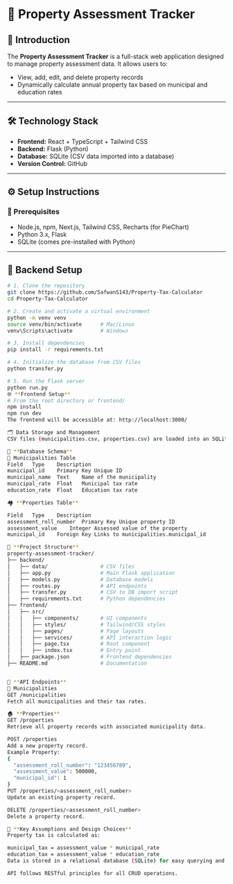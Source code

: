 # 🏡 Property Assessment Tracker

## 📘 Introduction

The **Property Assessment Tracker** is a full-stack web application designed to manage property assessment data. It allows users to:

- View, add, edit, and delete property records  
- Dynamically calculate annual property tax based on municipal and education rates

---

## 🛠️ Technology Stack

- **Frontend:** React + TypeScript + Tailwind CSS  
- **Backend:** Flask (Python)  
- **Database:** SQLite (CSV data imported into a database)  
- **Version Control:** GitHub  

---

## ⚙️ Setup Instructions

### 🔧 Prerequisites

- Node.js, npm, Next.js, Tailwind CSS, Recharts (for PieChart)
- Python 3.x, Flask
- SQLite (comes pre-installed with Python)

---

## 🐍 Backend Setup

```bash
# 1. Clone the repository
git clone https://github.com/SafwanS143/Property-Tax-Calculator
cd Property-Tax-Calculator

# 2. Create and activate a virtual environment
python -m venv venv
source venv/bin/activate      # Mac/Linux
venv\Scripts\activate         # Windows

# 3. Install dependencies
pip install -r requirements.txt

# 4. Initialize the database from CSV files
python transfer.py

# 5. Run the Flask server
python run.py
🌐 **Frontend Setup**
# From the root directory or frontend/
npm install
npm run dev
The frontend will be accessible at: http://localhost:3000/

🗂️ Data Storage and Management
CSV files (municipalities.csv, properties.csv) are loaded into an SQLite database using initialize_db.py.

🧩 **Database Schema**
📑 Municipalities Table
Field	Type	Description
municipal_id	Primary Key	Unique ID
municipal_name	Text	Name of the municipality
municipal_rate	Float	Municipal tax rate
education_rate	Float	Education tax rate

🏘️ **Properties Table**

Field	Type	Description
assessment_roll_number	Primary Key	Unique property ID
assessment_value	Integer	Assessed value of the property
municipal_id	Foreign Key	Links to municipalities.municipal_id

📁 **Project Structure**
property-assessment-tracker/
├── backend/
│   ├── data/                 # CSV files
│   ├── app.py                # Main Flask application
│   ├── models.py             # Database models
│   ├── routes.py             # API endpoints
│   ├── transfer.py           # CSV to DB import script
│   ├── requirements.txt      # Python dependencies
├── frontend/
│   ├── src/
│   │   ├── components/       # UI components
│   │   ├── styles/           # Tailwind/CSS styles
│   │   ├── pages/            # Page layouts
│   │   ├── services/         # API interaction logic
│   │   ├── page.tsx          # Root component
│   │   ├── index.tsx         # Entry point
│   ├── package.json          # Frontend dependencies
├── README.md                 # Documentation


🧪 **API Endpoints**
📍 Municipalities
GET /municipalities
Fetch all municipalities and their tax rates.

🏠 **Properties**
GET /properties
Retrieve all property records with associated municipality data.

POST /properties
Add a new property record.
Example Property:
{
  "assessment_roll_number": "123456789",
  "assessment_value": 500000,
  "municipal_id": 1
}
PUT /properties/<assessment_roll_number>
Update an existing property record.

DELETE /properties/<assessment_roll_number>
Delete a property record.

📐 **Key Assumptions and Design Choices**
Property tax is calculated as:

municipal_tax = assessment_value * municipal_rate
education_tax = assessment_value * education_rate
Data is stored in a relational database (SQLite) for easy querying and updates.

API follows RESTful principles for all CRUD operations.
